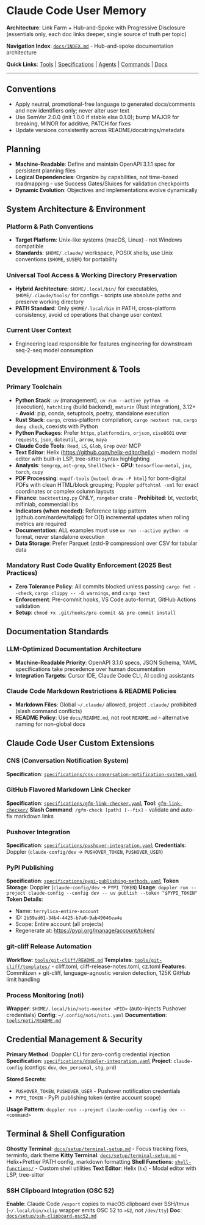 # Claude Code User Memory

**Architecture**: Link Farm + Hub-and-Spoke with Progressive Disclosure (essentials only, each doc links deeper, single source of truth per topic)

**Navigation Index**: [`docs/INDEX.md`](docs/INDEX.md) - Hub-and-spoke documentation architecture

**Quick Links**: [Tools](tools/) | [Specifications](specifications/) | [Agents](agents/) | [Commands](commands/) | [Docs](docs/)

---

## Conventions

- Apply neutral, promotional-free language to generated docs/comments and new identifiers only; never alter user text
- Use SemVer 2.0.0 (init 1.0.0 if stable else 0.1.0); bump MAJOR for breaking, MINOR for additive, PATCH for fixes
- Update versions consistently across README/docstrings/metadata

## Planning

- **Machine-Readable**: Define and maintain OpenAPI 3.1.1 spec for persistent planning files
- **Logical Dependencies**: Organize by capabilities, not time-based roadmapping - use Success Gates/Sluices for validation checkpoints
- **Dynamic Evolution**: Objectives and implementations evolve dynamically

## System Architecture & Environment

### Platform & Path Conventions
- **Target Platform**: Unix-like systems (macOS, Linux) - not Windows compatible
- **Standards**: `$HOME/.claude/` workspace, POSIX shells, use Unix conventions (`$HOME`, `$USER`) for portability

### Universal Tool Access & Working Directory Preservation
- **Hybrid Architecture**: `$HOME/.local/bin/` for executables, `$HOME/.claude/tools/` for configs - scripts use absolute paths and preserve working directory
- **PATH Standard**: Only `$HOME/.local/bin` in PATH, cross-platform consistency, avoid `cd` operations that change user context

### Current User Context
- Engineering lead responsible for features engineering for downstream seq-2-seq model consumption

## Development Environment & Tools

### Primary Toolchain
- **Python Stack**: `uv` (management), `uv run --active python -m` (execution), `hatchling` (build backend), `maturin` (Rust integration), 3.12+ - **Avoid**: pip, conda, setuptools, poetry, standalone execution
- **Rust Stack**: `cargo`, cross-platform compilation, `cargo nextest run`, `cargo deny check`, coexists with Python
- **Python Packages**: Prefer `httpx`, `platformdirs`, `orjson`, `ciso8601` over `requests`, `json`, `dateutil`, `arrow`, `maya`
- **Claude Code Tools**: `Read`, `LS`, `Glob`, `Grep` over MCP
- **Text Editor**: Helix (https://github.com/helix-editor/helix) - modern modal editor with built-in LSP, tree-sitter syntax highlighting
- **Analysis**: `Semgrep`, `ast-grep`, `ShellCheck` - **GPU**: `tensorflow-metal`, `jax`, `torch`, `cupy`
- **PDF Processing**: `mupdf-tools` (`mutool draw -F html`) for born-digital PDFs with clean HTML/block grouping; Poppler `pdftohtml -xml` for exact coordinates or complex column layouts
- **Finance**: `backtesting.py` ONLY, `rangebar` crate - **Prohibited**: bt, vectorbt, mlfinlab, commercial libs
- **Indicators (when needed)**: Reference talipp pattern (github.com/nardew/talipp) for O(1) incremental updates when rolling metrics are required
- **Documentation**: ALL examples must use `uv run --active python -m` format, never standalone execution
- **Data Storage**: Prefer Parquet (zstd-9 compression) over CSV for tabular data


### Mandatory Rust Code Quality Enforcement (2025 Best Practices)
- **Zero Tolerance Policy**: All commits blocked unless passing `cargo fmt --check`, `cargo clippy -- -D warnings`, and `cargo test`
- **Enforcement**: Pre-commit hooks, VS Code auto-format, GitHub Actions validation
- **Setup**: `chmod +x .git/hooks/pre-commit && pre-commit install`

## Documentation Standards

### LLM-Optimized Documentation Architecture
- **Machine-Readable Priority**: OpenAPI 3.1.0 specs, JSON Schema, YAML specifications take precedence over human documentation
- **Integration Targets**: Cursor IDE, Claude Code CLI, AI coding assistants

### Claude Code Markdown Restrictions & README Policies
- **Markdown Files**: Global `~/.claude/` allowed, project `.claude/` prohibited (slash command conflicts)
- **README Policy**: Use `docs/README.md`, not root `README.md` - alternative naming for non-global docs

## Claude Code User Custom Extensions

### CNS (Conversation Notification System)
**Specification**: [`specifications/cns-conversation-notification-system.yaml`](specifications/cns-conversation-notification-system.yaml)

### GitHub Flavored Markdown Link Checker
**Specification**: [`specifications/gfm-link-checker.yaml`](specifications/gfm-link-checker.yaml)
**Tool**: [`gfm-link-checker/`](gfm-link-checker/)
**Slash Command**: `/gfm-check [path] [--fix]` - validate and auto-fix markdown links

### Pushover Integration
**Specification**: [`specifications/pushover-integration.yaml`](specifications/pushover-integration.yaml)
**Credentials**: Doppler (`claude-config/dev` → `PUSHOVER_TOKEN`, `PUSHOVER_USER`)

### PyPI Publishing
**Specification**: [`specifications/pypi-publishing-methods.yaml`](specifications/pypi-publishing-methods.yaml)
**Token Storage**: Doppler (`claude-config/dev` → `PYPI_TOKEN`)
**Usage**: `doppler run --project claude-config --config dev -- uv publish --token "$PYPI_TOKEN"`
**Token Details**:
  - Name: `terrylica-entire-account`
  - ID: `2b59ad01-34b4-4425-b7a0-9ab49046ea4e`
  - Scope: Entire account (all projects)
  - Regenerate at: https://pypi.org/manage/account/token/

### git-cliff Release Automation
**Workflow**: [`tools/git-cliff/README.md`](tools/git-cliff/README.md)
**Templates**: [`tools/git-cliff/templates/`](tools/git-cliff/templates/) - cliff.toml, cliff-release-notes.toml, cz.toml
**Features**: Commitizen + git-cliff, language-agnostic version detection, 125K GitHub limit handling

### Process Monitoring (noti)
**Wrapper**: `$HOME/.local/bin/noti-monitor <PID>` (auto-injects Pushover credentials)
**Config**: `~/.config/noti/noti.yaml`
**Documentation**: [`tools/noti/README.md`](tools/noti/README.md)

## Credential Management & Security

**Primary Method**: Doppler CLI for zero-config credential injection
**Specification**: [`specifications/doppler-integration.yaml`](specifications/doppler-integration.yaml)
**Project**: `claude-config` (configs: `dev`, `dev_personal`, `stg`, `prd`)

**Stored Secrets**:
- `PUSHOVER_TOKEN`, `PUSHOVER_USER` - Pushover notification credentials
- `PYPI_TOKEN` - PyPI publishing token (entire account scope)

**Usage Pattern**: `doppler run --project claude-config --config dev -- <command>`

## Terminal & Shell Configuration

**Ghostty Terminal**: [`docs/setup/terminal-setup.md`](docs/setup/terminal-setup.md) - Focus tracking fixes, terminfo, dark theme
**Kitty Terminal**: [`docs/setup/terminal-setup.md`](docs/setup/terminal-setup.md) - Helix+Prettier PATH config, markdown formatting
**Shell Functions**: [`shell-functions/`](shell-functions/) - Custom shell utilities
**Text Editor**: Helix (`hx`) - Modal editor with LSP, tree-sitter

### SSH Clipboard Integration (OSC 52)
**Enable**: Claude Code `/export` copies to macOS clipboard over SSH/tmux (`~/.local/bin/xclip` wrapper emits OSC 52 to `>&2`, not `/dev/tty`)
**Doc**: [`docs/setup/ssh-clipboard-osc52.md`](docs/setup/ssh-clipboard-osc52.md)

